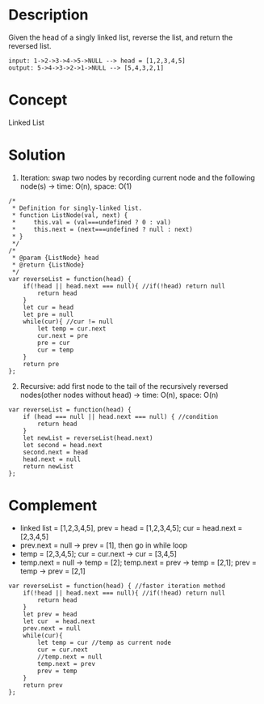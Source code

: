# Description
Given the head of a singly linked list, reverse the list, and return the reversed list.
```
input: 1->2->3->4->5->NULL --> head = [1,2,3,4,5]
output: 5->4->3->2->1->NULL --> [5,4,3,2,1]
```
# Concept
Linked List
# Solution
1. Iteration: swap two nodes by recording current node and the following node(s) -> time: O(n), space: O(1)
```
/*
 * Definition for singly-linked list.
 * function ListNode(val, next) {
 *     this.val = (val===undefined ? 0 : val)
 *     this.next = (next===undefined ? null : next)
 * }
 */
/*
 * @param {ListNode} head
 * @return {ListNode}
 */
var reverseList = function(head) {
    if(!head || head.next === null){ //if(!head) return null
        return head
    }
    let cur = head
    let pre = null
    while(cur){ //cur != null
        let temp = cur.next
        cur.next = pre
        pre = cur
        cur = temp
    }
    return pre
};
```
2. Recursive: add first node to the tail of the recursively reversed nodes(other nodes without head) -> time: O(n), space: O(n)
```
var reverseList = function(head) {
    if (head === null || head.next === null) { //condition
        return head
    }
    let newList = reverseList(head.next)
    let second = head.next
    second.next = head
    head.next = null
    return newList
};
```
# Complement
- linked list = [1,2,3,4,5], prev = head = [1,2,3,4,5]; cur = head.next = [2,3,4,5]
- prev.next = null -> prev = [1], then go in while loop
- temp = [2,3,4,5]; cur = cur.next -> cur = [3,4,5]
- temp.next = null -> temp = [2]; temp.next = prev -> temp = [2,1]; prev = temp -> prev = [2,1]
```
var reverseList = function(head) { //faster iteration method
    if(!head || head.next === null){ //if(!head) return null
        return head
    }
    let prev = head
    let cur  = head.next
    prev.next = null
    while(cur){
        let temp = cur //temp as current node
        cur = cur.next
        //temp.next = null
        temp.next = prev
        prev = temp
    }
    return prev
};
```
